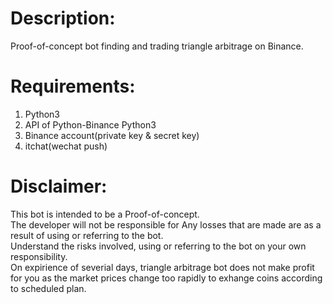 # Description:
Proof-of-concept bot finding and trading triangle arbitrage on Binance.
# Requirements:
1. Python3<br> 
2. API of Python-Binance Python3<br>
3. Binance account(private key & secret key)<br>
4. itchat(wechat push)
# Disclaimer:
This bot is intended to be a Proof-of-concept.<br> 
The developer will not be responsible for Any losses that are made are as a result of using or referring to the bot.<br>
Understand the risks involved, using or referring to the bot on your own responsibility.<br>
On expirience of severial days, triangle arbitrage bot does not make profit for you as the market prices
change too rapidly to exhange coins according to scheduled plan.
